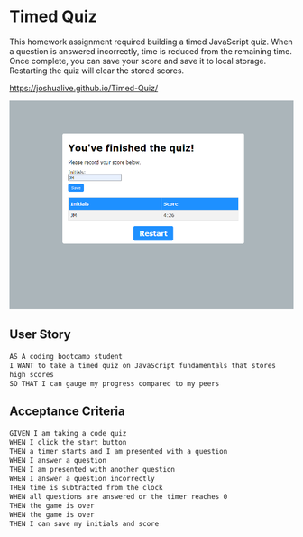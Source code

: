 # Timed Quiz
 
This homework assignment required building a timed JavaScript quiz. When a question is answered incorrectly, time is reduced from the remaining time. Once complete, you can save your score and save it to local storage. Restarting the quiz will clear the stored scores. 

https://joshualive.github.io/Timed-Quiz/

![JavaScript quiz preview.](quizpreview.png)

## User Story

```
AS A coding bootcamp student
I WANT to take a timed quiz on JavaScript fundamentals that stores high scores
SO THAT I can gauge my progress compared to my peers
```

## Acceptance Criteria

```
GIVEN I am taking a code quiz
WHEN I click the start button
THEN a timer starts and I am presented with a question
WHEN I answer a question
THEN I am presented with another question
WHEN I answer a question incorrectly
THEN time is subtracted from the clock
WHEN all questions are answered or the timer reaches 0
THEN the game is over
WHEN the game is over
THEN I can save my initials and score
```
